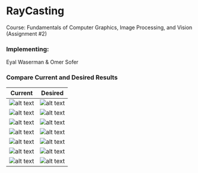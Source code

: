 # RayCasting  
Course: Fundamentals of Computer Graphics, Image Processing, and Vision (Assignment #2)

### Implementing:
Eyal Waserman & Omer Sofer

### Compare Current and Desired Results

Current                    |  Desired
:-------------------------:|:-------------------------:
![alt text](https://github.com/eyalw711/RayTracing/blob/master/scenes/Spheres.png "Spheres")  |  ![alt text](https://github.com/eyalw711/RayTracing/blob/master/%E2%80%8F%E2%80%8Fscenes2017/Spheres.png "Spheres")  
![alt text](https://github.com/eyalw711/RayTracing/blob/master/scenes/Pool.png "Pool")  |  ![alt text](https://github.com/eyalw711/RayTracing/blob/master/%E2%80%8F%E2%80%8Fscenes2017/MyPool.png "Pool")  
![alt text](https://github.com/eyalw711/RayTracing/blob/master/scenes/Triangle.png "Triangle")  |  ![alt text](https://github.com/eyalw711/RayTracing/blob/master/%E2%80%8F%E2%80%8Fscenes2017/MyTriangle.png "Triangle")  
![alt text](https://github.com/eyalw711/RayTracing/blob/master/scenes/Triangle.png "Triangle2")  |  ![alt text](https://github.com/eyalw711/RayTracing/blob/master/%E2%80%8F%E2%80%8Fscenes2017/MyTriangle2.png "Triangle2")  
![alt text](https://github.com/eyalw711/RayTracing/blob/master/scenes/Triangle2.png "Room1")  |  ![alt text](https://github.com/eyalw711/RayTracing/blob/master/%E2%80%8F%E2%80%8Fscenes2017/MyRoom1.png "Room1")  
![alt text](https://github.com/eyalw711/RayTracing/blob/master/scenes/Triangle.png "Room10")  |  ![alt text](https://github.com/eyalw711/RayTracing/blob/master/%E2%80%8F%E2%80%8Fscenes2017/MyRoom10.png "Room10")  
![alt text](https://github.com/eyalw711/RayTracing/blob/master/scenes/Triangle.png "Transparency")  |  ![alt text](https://github.com/eyalw711/RayTracing/blob/master/%E2%80%8F%E2%80%8Fscenes2017/MyTransparency.png "Transparency")  
